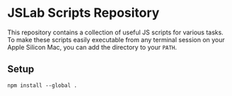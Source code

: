 # JSLab Scripts Repository

This repository contains a collection of useful JS scripts for various tasks. To make these scripts easily executable from any terminal session on your Apple Silicon Mac, you can add the directory to your `PATH`.

## Setup

```shell
npm install --global .
```